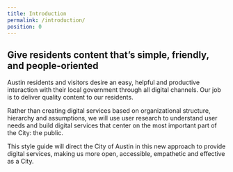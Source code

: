 ```yaml
---
title: Introduction
permalink: /introduction/
position: 0
---
```

## Give residents content that’s simple, friendly, and people-oriented

Austin residents and visitors desire an easy, helpful and productive interaction with their local government through all digital channels. Our job is to deliver quality content to our residents.

Rather than creating digital services based on organizational structure, hierarchy and assumptions, we will use user research to understand user needs and build digital services that center on the most important part of the City: the public.

This style guide will direct the City of Austin in this new approach to provide digital services, making us more open, accessible, empathetic and effective as a City.  
